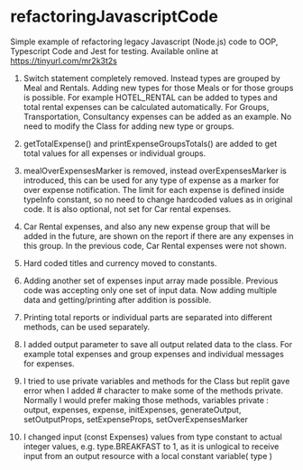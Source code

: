 # refactoringJavascriptCode
Simple example of refactoring legacy Javascript (Node.js) code to OOP, Typescript Code and Jest for testing. Available online at https://tinyurl.com/mr2k3t2s

1. Switch statement completely removed. Instead types are grouped by Meal and Rentals. Adding new types for those Meals or for those groups is possible. For example HOTEL_RENTAL can be added to types and total rental expenses can be calculated automatically. For Groups, Transportation, Consultancy expenses can be added as an example. No need to modify the Class for adding new type or groups.

2. getTotalExpense() and printExpenseGroupsTotals() are added to get total values for all expenses or individual groups.

3. mealOverExpensesMarker is removed, instead overExpensesMarker is introduced, this can be used for any type of expense as a marker for over expense notification. The limit for each expense is defined inside typeInfo constant, so no need to change hardcoded values as in original code. It is also optional, not set for Car rental expenses.

4. Car Rental expenses, and also any new expense group that will be added in the future, are shown on the report if there are any expenses in this group. In the previous code, Car Rental expenses were not shown.

5. Hard coded titles and currency moved to constants.

6. Adding another set of expenses input array made possible. Previous code was accepting only one set of input data. Now adding multiple data and getting/printing after addition is possible.

7. Printing total reports or individual parts are separated into different methods, can be used separately.

8. I added output parameter to save all output related data to the class. For example total expenses and group expenses and individual messages for expenses.

9. I tried to use private variables and methods for the Class but replit gave error when I added # character to make some of the methods private. Normally I would prefer making those methods, variables private : output, expenses, expense, initExpenses, generateOutput, setOutputProps,  setExpenseProps, setOverExpensesMarker

10. I changed input (const Expenses) values from type constant to actual integer values, e.g. type.BREAKFAST to 1, as it is unlogical to receive input from an output resource with a local constant variable( type )
